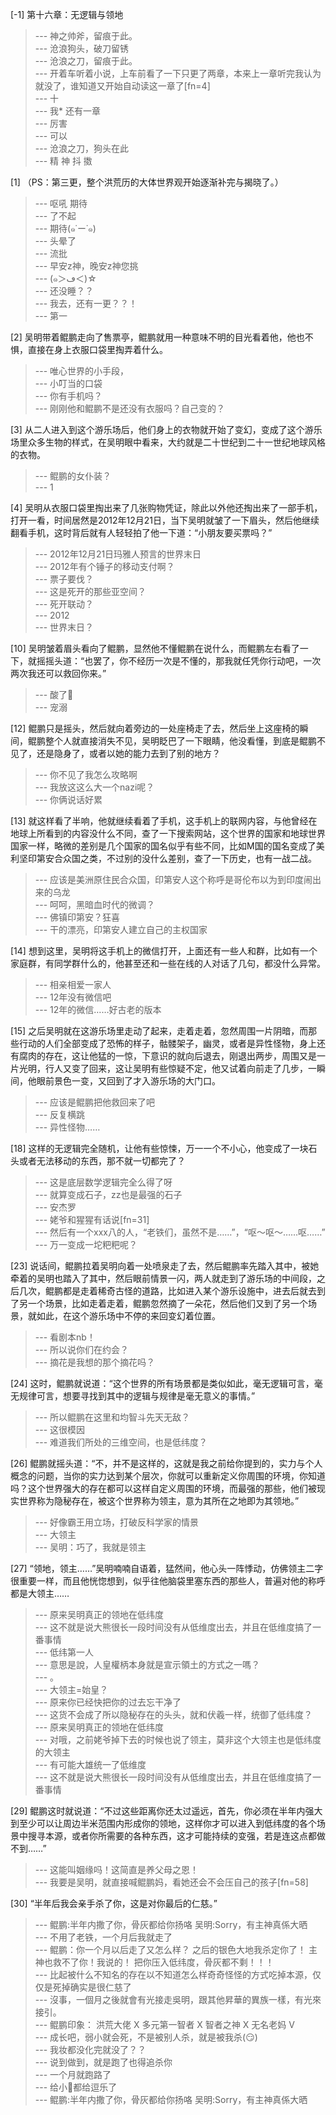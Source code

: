 
[-1] 第十六章：无逻辑与领地
>--- 神之帅斧，留痕于此。<br>
>--- 沧浪狗头，破刀留锈<br>
>--- 沧浪之刀，留痕于此。<br>
>--- 开着车听着小说，上车前看了一下只更了两章，本来上一章听完我认为就没了，谁知道又开始自动读这一章了[fn=4]<br>
>--- 十<br>
>--- 我* 还有一章<br>
>--- 厉害<br>
>--- 可以<br>
>--- 沧浪之刀，狗头在此<br>
>--- 精 神 抖 擞<br>

[1] （PS：第三更，整个洪荒历的大体世界观开始逐渐补完与揭晓了。）
>--- 呕吼 期待<br>
>--- 了不起<br>
>--- 期待(๑˙ー˙๑)<br>
>--- 头晕了<br>
>--- 流批<br>
>--- 早安z神，晚安z神您挑<br>
>--- (๑＞ڡ＜)☆<br>
>--- 还没睡？？<br>
>--- 我去，还有一更？？！<br>
>--- 第一<br>

[2] 吴明带着鲲鹏走向了售票亭，鲲鹏就用一种意味不明的目光看着他，他也不惧，直接在身上衣服口袋里掏弄着什么。
>--- 唯心世界的小手段，<br>
>--- 小叮当的口袋<br>
>--- 你有手机吗？<br>
>--- 刚刚他和鲲鹏不是还没有衣服吗？自己变的？<br>

[3] 从二人进入到这个游乐场后，他们身上的衣物就开始了变幻，变成了这个游乐场里众多生物的样式，在吴明眼中看来，大约就是二十世纪到二十一世纪地球风格的衣物。
>--- 鲲鹏的女仆装？<br>
>--- 1<br>

[4] 吴明从衣服口袋里掏出来了几张购物凭证，除此以外他还掏出来了一部手机，打开一看，时间居然是2012年12月21日，当下吴明就皱了一下眉头，然后他继续翻看手机，这时背后就有人轻轻拍了他一下道：“小朋友要买票吗？”
>--- 2012年12月21日玛雅人预言的世界末日<br>
>--- 2012年有个锤子的移动支付啊？<br>
>--- 票子要伐？<br>
>--- 这是死开的那些亚空间？<br>
>--- 死开联动？<br>
>--- 2012<br>
>--- 世界末日？<br>

[10] 吴明皱着眉头看向了鲲鹏，显然他不懂鲲鹏在说什么，而鲲鹏左右看了一下，就摇摇头道：“也罢了，你不经历一次是不懂的，那我就任凭你行动吧，一次两次我还可以救回你来。”
>--- 酸了🍋<br>
>--- 宠溺<br>

[12] 鲲鹏只是摇头，然后就向着旁边的一处座椅走了去，然后坐上这座椅的瞬间，鲲鹏整个人就直接消失不见，吴明眨巴了一下眼睛，他没看懂，到底是鲲鹏不见了，还是隐身了，或者以她的能力去到了别的地方？
>--- 你不见了我怎么攻略啊<br>
>--- 我放这这么大一个nazi呢？<br>
>--- 你俩说话好累<br>

[13] 就这样看了半响，他就继续看着了手机，这手机上的联网内容，与他曾经在地球上所看到的内容没什么不同，查了一下搜索网站，这个世界的国家和地球世界国家一样，略微的差别是几个国家的国名似乎有些不同，比如M国的国名变成了美利坚印第安合众国之类，不过别的没什么差别，查了一下历史，也有一战二战。
>--- 应该是美洲原住民合众国，印第安人这个称呼是哥伦布以为到印度闹出来的乌龙<br>
>--- 呵呵，黑暗血时代的微调？<br>
>--- 佛镇印第安？狂喜<br>
>--- 干的漂亮，印第安人建立自己的主权国家<br>

[14] 想到这里，吴明将这手机上的微信打开，上面还有一些人和群，比如有一个家庭群，有同学群什么的，他甚至还和一些在线的人对话了几句，都没什么异常。
>--- 相亲相爱一家人<br>
>--- 12年没有微信吧<br>
>--- 12年的微信……好古老的版本<br>

[15] 之后吴明就在这游乐场里走动了起来，走着走着，忽然周围一片阴暗，而那些行动的人们全部变成了恐怖的样子，骷髅架子，幽灵，或者是异性怪物，身上还有腐肉的存在，这让他猛的一惊，下意识的就向后退去，刚退出两步，周围又是一片光明，行人又变了回来，这让吴明有些惊疑不定，他又试着向前走了几步，一瞬间，他眼前景色一变，又回到了才入游乐场的大门口。
>--- 应该是鲲鹏把他救回来了吧<br>
>--- 反复横跳<br>
>--- 异性怪物……<br>

[18] 这样的无逻辑完全随机，让他有些惊悚，万一一个不小心，他变成了一块石头或者无法移动的东西，那不就一切都完了？
>--- 这是底层数学逻辑完全么得了呀<br>
>--- 就算变成石子，zz也是最强的石子<br>
>--- 安杰罗<br>
>--- 姥爷和猩猩有话说[fn=31]<br>
>--- 然后有一个xxx八的人，“老铁们，虽然不是……”，“呕～呕～……呕……”<br>
>--- 万一变成一坨粑粑呢？<br>

[23] 说话间，鲲鹏拉着吴明向着一处喷泉走了去，然后鲲鹏率先踏入其中，被她牵着的吴明也踏入了其中，然后眼前情景一闪，两人就走到了游乐场的中间段，之后几次，鲲鹏都是走着稀奇古怪的道路，比如进入某个游乐设施中，进去后就去到了另一个场景，比如走着走着，鲲鹏忽然摘了一朵花，然后他们又到了另一个场景，就如此，在这个游乐场中不停的来回变幻着位置。
>--- 看剧本nb！<br>
>--- 所以说你们在约会？<br>
>--- 摘花是我想的那个摘花吗？<br>

[24] 这时，鲲鹏就说道：“这个世界的所有场景都是类似如此，毫无逻辑可言，毫无规律可言，想要寻找到其中的逻辑与规律是毫无意义的事情。”
>--- 所以鲲鹏在这里和均智斗先天无敌？<br>
>--- 这很模因<br>
>--- 难道我们所处的三维空间，也是低纬度？<br>

[26] 鲲鹏就摇头道：“不，并不是这样的，这就是我之前给你提到的，实力与个人概念的问题，当你的实力达到某个层次，你就可以重新定义你周围的环境，你知道吗？这个世界强大的存在都可以这样自定义周围的环境，而最强的那些，他们被现实世界称为隐秘存在，被这个世界称为领主，意为其所在之地即为其领地。”
>--- 好像霸王用立场，打破反科学家的情景<br>
>--- 大领主<br>
>--- 吴明：巧了，我就是领主<br>

[27] “领地，领主……”吴明喃喃自语着，猛然间，他心头一阵悸动，仿佛领主二字很重要一样，而且他恍惚想到，似乎往他脑袋里塞东西的那些人，普遍对他的称呼都是大领主……
>--- 原来吴明真正的领地在低纬度<br>
>--- 这不就是说大熊很长一段时间没有从低维度出去，并且在低维度搞了一番事情<br>
>--- 低纬第一人<br>
>--- 意思是說，人皇權柄本身就是宣示領土的方式之一嗎？<br>
>--- 。<br>
>--- 大领主=始皇？<br>
>--- 原来你已经快把你的过去忘干净了<br>
>--- 这货不会成了所以隐秘存在的头头，就和伏羲一样，统御了低纬度？<br>
>--- 原来吴明真正的领地在低纬度<br>
>--- 对哦，之前姥爷掉下去的时候也说了领主，莫非这个大领主也是低纬度的大领主<br>
>--- 有可能大雄统一了低维度<br>
>--- 这不就是说大熊很长一段时间没有从低维度出去，并且在低维度搞了一番事情<br>

[29] 鲲鹏这时就说道：“不过这些距离你还太过遥远，首先，你必须在半年内强大到至少可以让周边半米范围内形成你的领地，这样你才可以进入到低纬度的各个场景中搜寻本源，或者你所需要的各种东西，这才可能持续的变强，若是连这点都做不到……”
>--- 这能叫姻缘吗！这简直是养父母之恩！<br>
>--- 我要是吴明，就直接喊鲲鹏妈，看她还会不会压自己的孩子[fn=58]<br>

[30] “半年后我会亲手杀了你，这是对你最后的仁慈。”
>--- 鲲鹏:半年内撒了你，骨灰都给你扬咯
吴明:Sorry，有主神真係大晒<br>
>--- 不用了老铁，一个月后我就走了<br>
>--- 鲲鹏：你一个月以后走了又怎么样？
之后的银色大地我杀定你了！
主神也救不了你！我说的！
把你压入低纬度，骨灰都不剩！！！<br>
>--- 比起被什么不知名的存在以不知道怎么样奇奇怪怪的方式吃掉本源，仅仅是死掉确实是很仁慈了<br>
>--- 沒事，一個月之後就會有光接走吳明，跟其他昇華的異族一樣，有光來接引。<br>
>--- 鲲鹏印象：
洪荒大佬 X
多元第一智者 X
智者之神 X
无名老妈 V<br>
>--- 成长吧，弱小就会死，不是被别人杀，就是被我杀(😏)<br>
>--- 我妆都没化完就没了？？<br>
>--- 说到做到，就是跑了也得追杀你<br>
>--- 一个月就跑路了<br>
>--- 给小👴都给逗乐了<br>
>--- 鲲鹏:半年内撒了你，骨灰都给你扬咯
吴明:Sorry，有主神真係大晒<br>
